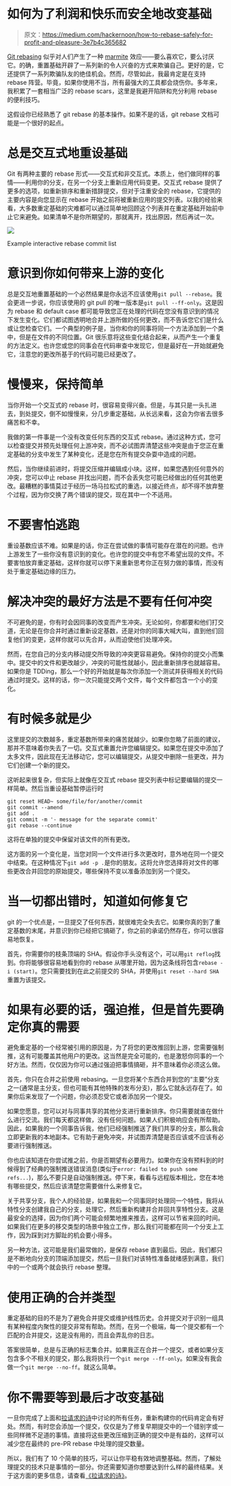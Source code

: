 # 如何为了利润和快乐而安全地改变基础

> 原文：<https://medium.com/hackernoon/how-to-rebase-safely-for-profit-and-pleasure-3e7b4c365682>

[Git rebasing](https://git-scm.com/book/en/v2/Git-Branching-Rebasing) 似乎对人们产生了一种 [marmite](https://hackernoon.com/tagged/marmite) 效应——要么喜欢它，要么讨厌它。的确，重置基础开辟了一系列新的令人兴奋的方式来欺骗自己。更好的是，它还提供了一系列欺骗队友的绝佳机会。然而，尽管如此，我最肯定是在支持 rebase 阵营。毕竟，如果你使用不当，所有最强大的工具都会烧伤你。多年来，我积累了一套相当广泛的 rebase scars，这里是我避开陷阱和充分利用 rebase 的便利技巧。

这假设你已经熟悉了 git rebase 的基本操作。如果不是的话，git rebase 文档可能是一个很好的起点。

# 总是交互式地重设基础

Git 有两种主要的 rebase 形式——交互式和非交互式。本质上，他们做同样的事情——利用你的分支，在另一个分支上重新应用代码变更。交互式 rebase 提供了更多的选项，如重新排序和重新措辞提交，但对于注重安全的 rebase，它提供的主要内容是向您显示在 rebase 开始之前将被重新应用的提交列表。以我的经验来看，大多数重定基础的灾难都可以通过简单地回顾这个列表并在重定基础开始前中止它来避免。如果清单不是你所期望的，那就离开，找出原因，然后再试一次。

![](img/f8c02539343af9796f16dcf3bb688b62.png)

Example interactive rebase commit list

# 意识到你如何带来上游的变化

总是交互地重置基础的一个必然结果是你永远不应该使用`git pull --rebase`。我会更进一步说，你应该使用的 git pull 的唯一版本是`git pull --ff-only`。这是因为 rebase 和 default case 都可能导致您正在处理的代码在您没有意识到的情况下发生变化。它们都试图透明地合并上游所做的任何更改，而不告诉您它们是什么或让您检查它们。一个典型的例子是，当你和你的同事将同一个方法添加到一个类中，但是在文件的不同位置。Git 很乐意将这些变化结合起来，从而产生一个重复的方法定义。也许您或您的同事会在代码审查中发现它，但是最好在一开始就避免它，注意您的更改所基于的代码可能已经更改了。

# 慢慢来，保持简单

当你开始一个交互式的 rebase 时，很容易变得兴奋。但是，与其只是一头扎进去，到处提交，倒不如慢慢来，分几步重定基础，从长远来看，这会为你省去很多痛苦和不幸。

我做的第一件事是一个没有改变任何东西的交互式 rebase。通过这种方式，您可以检查提交并预先处理任何上游冲突，而不必试图弄清楚这些冲突是由于您正在重定基础的分支中发生了某种变化，还是您在所有提交杂耍中造成的问题。

然后，当你继续前进时，将提交压缩并编辑成小块。这样，如果您遇到任何意外的冲突，您可以中止 rebase 并找出问题，而不会丢失您可能已经做出的任何其他更改。最糟糕的事情莫过于经历一场马拉松式的重选，以接近终点，却不得不放弃整个过程，因为你交换了两个错误的提交，现在其中一个不适用。

# 不要害怕逃跑

重设基数应该不难。如果是的话，你正在尝试做的事情可能存在潜在的问题。也许上游发生了一些你没有意识到的变化。也许您的提交中有您不希望出现的文件。不要害怕放弃重定基础，这样你就可以停下来重新思考你正在努力做的事情，而没有处于重定基础边缘的压力。

# 解决冲突的最好方法是不要有任何冲突

不可避免的是，你有时会因同事的改变而产生冲突。无论如何，你都要和他们打交道，无论是在你合并时通过重新设定基数，还是对你的同事大喊大叫，直到他们回复他们的变更，这样你就可以先合并，从而迫使他们处理冲突。

然而，在您自己的分支内移动提交所导致的冲突更容易避免。保持你的提交小而集中。提交中的文件和更改越少，冲突的可能性就越小，因此重新排序也就越容易。如果你是 TDDing，那么一个好的开始就是每次你添加一个测试并获得相关的代码通过时提交。这样的话，你一次只能提交两个文件，每个文件都包含一个小的变化。

# 有时候多就是少

这里提交的次数越多，重定基数所带来的痛苦就越少。如果你忽略了前面的建议，那并不意味着你失去了一切。交互式重置允许您编辑提交。如果您在提交中添加了太多文件，因此现在无法移动它，您可以编辑提交，从提交中删除一些更改，并为它们创建一个新的提交。

这听起来很复杂，但实际上就像在交互式 rebase 提交列表中标记要编辑的提交一样简单。然后当重设基础暂停运行时

```
git reset HEAD~ some/file/for/another/commit
git commit --amend
git add .
git commit -m '- message for the separate commit'
git rebase --continue
```

这将在单独的提交中保留对该文件的所有更改。

这方面的另一个变化是，当您对同一个文件进行多次更改时，意外地在同一个提交中结束。在这种情况下`git add -p .`是你的朋友。这将允许您选择将对文件的哪些更改合并回您的原始提交，哪些保持不变以准备添加到另一个提交。

# 当一切都出错时，知道如何修复它

git 的一个优点是，一旦提交了任何东西，就很难完全失去它。如果你真的到了重定基数的末尾，并意识到你已经把它搞砸了，你之前的承诺仍然存在，你可以很容易地恢复。

首先，你需要你的枝条顶端的 SHA。假设你手头没有这个，可以用`git reflog`找到。你将能够很容易地看到你的 rebase 从哪里开始，因为这条线将包含`rebase -i (start)`。您只需要找到在此之前提交的 SHA，并使用`git reset --hard SHA`重置为该提交。

# 如果有必要的话，强迫推，但是首先要确定你真的需要

避免重定基的一个经常被引用的原因是，为了将您的更改推回到上游，您需要强制推，这有可能覆盖其他用户的更改。这当然是完全可能的，也是激怒你同事的一个好方法。然而，仅仅因为你可以通过强迫把事情搞砸，并不意味着你必须这么做。

首先，你只在合并之前使用 rebasing。一旦您将某个东西合并到您的“主要”分支之一(通常是主分支，但也可能有其他特殊的发布分支)，那么它就永远存在了。如果你后来发现了一个问题，你必须忍受它或者添加另一个提交。

如果您愿意，您可以对与同事共享的其他分支进行重新排序。你只需要就谁在做什么进行交流。我们每天都这样做，没有任何问题。如果人们积极响应会有所帮助。因此，如果我的一个同事告诉我，他们已经强制推送了我们共享的分支，那么我会立即更新我的本地副本。它有助于避免冲突，并试图弄清楚是否应该或不应该有必要进行强制推送。

你也应该知道在你尝试推之前，你是否期望有必要用力。如果你在没有预料到的时候得到了经典的强制推送错误消息(类似于`error: failed to push some refs...`)，那么不要只是自动强制推送。停下来，看看与远程版本相比，您在本地有哪些提交，然后应该清楚您需要做什么来修复它。

关于共享分支，我个人的经验是，如果我和一个同事同时处理同一个特性，我将从特性分支创建我自己的分支，处理它，然后重新构建并合并回共享特性分支。这是最安全的选择，因为你们两个可能会频繁地推来推去，这样可以节省来回的时间。如果我们在更多的移交类型的场景中独立工作，那么我们可能都在同一个分支上工作，因为踩到对方脚趾的机会要小得多。

另一种方法，这可能是我们最常做的，是保存 rebase 直到最后。因此，我们都只是不断地向分支的顶端添加提交，然后一旦我们对该特性准备就绪感到满意，我们中的一个或两个就会执行 rebase 整理。

# 使用正确的合并类型

重定基础的目的不是为了避免合并提交或维护线性历史。合并提交对于识别一组具有某种程度内聚性的提交非常有帮助。然而，在另一个极端，每一个提交都有一个匹配的合并提交，这是没有用的，而且会弄乱你的日志。

答案很简单，总是与正确的标志集合并。如果我正在合并一个提交，或者如果分支包含多个不相关的提交，那么我将执行一个`git merge --ff-only`。如果没有我会做一个`git merge --no-ff`。就这么简单。

# 你不需要等到最后才改变基础

一旦你完成了上面和[拉请求的诗](/@adphillips/the-poetry-of-pull-requests-c081fbcd0d0)中讨论的所有任务，重新构建你的代码肯定会有好处。然而，有时您会添加一个提交，仅仅是为了修复早期提交中的一个错别字或一些同样微不足道的事情。直接将这些更改压缩到正确的提交中是有益的，这样可以减少您在最终的 pre-PR rebase 中处理的提交数量。

所以，我们有了 10 个简单的技巧，可以让你平稳有效地调整基础。然而，了解处理提交的技术只是事情的一部分。你还需要知道你想要达到什么样的最终结果。关于这方面的更多信息，请查看[《拉请求的诗》](/@adphillips/the-poetry-of-pull-requests-c081fbcd0d0)。